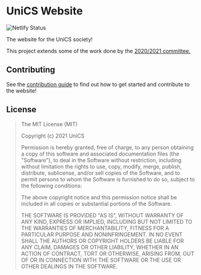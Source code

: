 # UniCS Website

![Netlify Status](https://img.shields.io/netlify/03a47887-702b-4311-9c1e-f82d80510f74)

The website for the UniCS society!

This project extends some of the work done by the [2020/2021 committee.](https://github.com/unicsmcr/unicsmcr.com-2020)

## Contributing

See the [contribution guide](./CONTRIBUTING.md) to find out how to get started and contribute to the website!

## License

> The MIT License (MIT)
>
> Copyright (c) 2021 UniCS
>
> Permission is hereby granted, free of charge, to any person obtaining a copy
> of this software and associated documentation files (the "Software"), to deal
> in the Software without restriction, including without limitation the rights
> to use, copy, modify, merge, publish, distribute, sublicense, and/or sell
> copies of the Software, and to permit persons to whom the Software is
> furnished to do so, subject to the following conditions:
>
> The above copyright notice and this permission notice shall be included in all
> copies or substantial portions of the Software.
>
> THE SOFTWARE IS PROVIDED "AS IS", WITHOUT WARRANTY OF ANY KIND, EXPRESS OR
> IMPLIED, INCLUDING BUT NOT LIMITED TO THE WARRANTIES OF MERCHANTABILITY,
> FITNESS FOR A PARTICULAR PURPOSE AND NONINFRINGEMENT. IN NO EVENT SHALL THE
> AUTHORS OR COPYRIGHT HOLDERS BE LIABLE FOR ANY CLAIM, DAMAGES OR OTHER
> LIABILITY, WHETHER IN AN ACTION OF CONTRACT, TORT OR OTHERWISE, ARISING FROM,
> OUT OF OR IN CONNECTION WITH THE SOFTWARE OR THE USE OR OTHER DEALINGS IN THE
> SOFTWARE.
